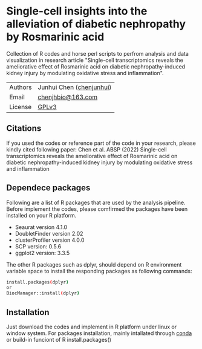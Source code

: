 # Single-cell insights into the alleviation of diabetic nephropathy by Rosmarinic acid
Collection of R codes and horse perl scripts to perfrom analysis and data visualization in research article "Single-cell transcriptomics reveals the ameliorative effect of Rosmarinic acid on diabetic nephropathy-induced kidney injury by modulating oxidative stress and inflammation".

|         |                                                                  |
| ------- | ---------------------------------------------------------------- |
| Authors | Junhui Chen ([chenjunhui](https://github.com/Atvar2))         |
| Email   | <chenjhbio@163.com>                                           |
| License | [GPLv3](https://www.gnu.org/licenses/gpl-3.0.html)               |

## Citations
If you used the codes or reference part of the code in your research, please kindly cited following paper:
Chen et al. ABSP (2022) Single-cell transcriptomics reveals the ameliorative effect of Rosmarinic acid on diabetic nephropathy-induced kidney injury by modulating oxidative stress and inflammation

## Dependece packages
Following are a list of R packages that are used by the analysis pipeline. Before implement the codes, please comfirmed the packages have been installed on your R platform.

- Seaurat version 4.1.0
- DoubletFinder version 2.02
- clusterProfiler version 4.0.0
- SCP version: 0.5.6 
- ggplot2 version: 3.3.5

The other R packages such as dplyr, should depend on R environment variable space to install the responding packages as following commands:
```bash
install.packages(dplyr) 
or
BiocManager::install(dplyr)
```
## Installation
Just download the codes and implement in R platform under linux or window system. For packages installation, mainly intallated through [conda](https://docs.conda.io/en/latest/) or build-in funciont of R install.packages() 
